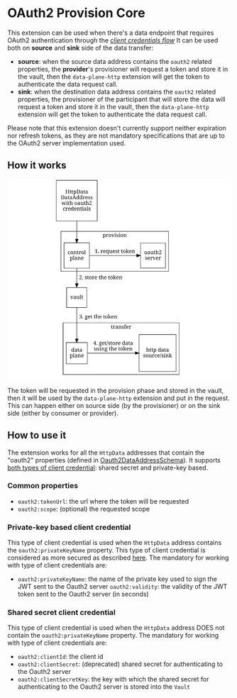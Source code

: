 # OAuth2 Provision Core

This extension can be used when there's a data endpoint that requires OAuth2 authentication through the
[*client credentials flow*](https://auth0.com/docs/get-started/authentication-and-authorization-flow/client-credentials-flow)
It can be used both on **source** and **sink** side of the data transfer:

- **source**: when the source data address contains the `oauth2` related properties, the **provider**'s provisioner
  will request a token and store it in the vault, then the `data-plane-http` extension will get the token
  to authenticate the data request call.
- **sink**: when the destination data address contains the `oauth2` related properties, the provisioner of the
  participant that will store the data will request a token and store it in the vault, then the
  `data-plane-http` extension will get the token to authenticate the data request call.

Please note that this extension doesn't currently support neither expiration nor refresh tokens, as they are not
mandatory specifications that are up to the OAuth2 server implementation used.

## How it works

![](docs/diagram.png)

The token will be requested in the provision phase and stored in the vault, then it will be used by the `data-plane-http`
extension and put in the request. This can happen either on source side (by the provisioner) or on the sink side (either
by consumer or provider).

## How to use it

The extension works for all the `HttpData` addresses that contain the "oauth2" properties (defined in
[Oauth2DataAddressSchema](src/main/java/org/eclipse/edc/connector/provision/oauth2/Oauth2DataAddressSchema.java)).
It supports [both types of client credential](https://connect2id.com/products/server/docs/guides/oauth-client-authentication#credential-types):
shared secret and private-key based.

### Common properties

- `oauth2:tokenUrl`: the url where the token will be requested
- `oauth2:scope`: (optional) the requested scope

### Private-key based client credential

This type of client credential is used when the `HttpData` address contains the `oauth2:privateKeyName` property. This type of client
credential is considered as more secured as described [here](https://connect2id.com/products/server/docs/guides/oauth-client-authentication#private-key-auth-is-more-secure).
The mandatory for working with type of client credentials are:

- `oauth2:privateKeyName`: the name of the private key used to sign the JWT sent to the Oauth2 server
  `oauth2:validity`: the validity of the JWT token sent to the Oauth2 server (in seconds)

### Shared secret client credential

This type of client credential is used when the `HttpData` address DOES not contain the `oauth2:privateKeyName` property.
The mandatory for working with type of client credentials are:

- `oauth2:clientId`: the client id
- `oauth2:clientSecret`: (deprecated) shared secret for authenticating to the Oauth2 server
- `oauth2:clientSecretKey`: the key with which the shared secret for authenticating to the Oauth2 server is stored into the `Vault`

